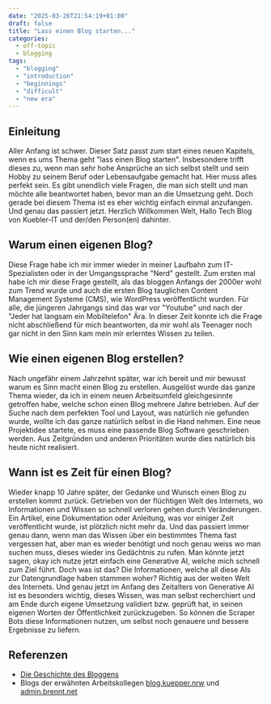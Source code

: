 ```yaml
---
date: "2025-03-26T21:54:19+01:00"
draft: false
title: "Lass einen Blog starten..."
categories:
  - off-topic
  - blogging
tags:
  - "blogging"
  - "introduction"
  - "beginnings"
  - "difficult"
  - "new era"
---
```

## Einleitung

Aller Anfang ist schwer. Dieser Satz passt zum start eines neuen Kapitels, wenn
es ums Thema geht "lass einen Blog starten". Insbesondere trifft dieses zu,
wenn man sehr hohe Ansprüche an sich selbst stellt und sein Hobby zu seinem
Beruf oder Lebensaufgabe gemacht hat. Hier muss alles perfekt sein. Es gibt
unendlich viele Fragen, die man sich stellt und man möchte alle beantwortet
haben, bevor man an die Umsetzung geht. Doch gerade bei diesem Thema ist es
eher wichtig einfach einmal anzufangen. Und genau das passiert jetzt.
Herzlich Willkommen Welt, Hallo Tech Blog von Kuebler-IT und der/den Person(en)
dahinter.

## Warum einen eigenen Blog?

Diese Frage habe ich mir immer wieder in meiner Laufbahn zum IT-Spezialisten
oder in der Umgangssprache "Nerd" gestellt. Zum ersten mal habe ich mir diese
Frage gestellt, als das bloggen Anfangs der 2000er wohl zum Trend wurde und
auch die ersten Blog tauglichen Content Management Systeme (CMS), wie WordPress
veröffentlicht wurden. Für alle, die jüngeren Jahrgangs sind das war vor
"Youtube" und nach der "Jeder hat langsam ein Mobiltelefon" Ära. In dieser Zeit
konnte ich die Frage nicht abschließend für mich beantworten, da mir wohl als
Teenager noch gar nicht in den Sinn kam mein mir erlerntes Wissen zu teilen.

## Wie einen eigenen Blog erstellen?

Nach ungefähr einem Jahrzehnt später, war ich bereit und mir bewusst warum es
Sinn macht einen Blog zu erstellen. Ausgelöst wurde das ganze Thema wieder, da
ich in einem neuen Arbeitsumfeld gleichgesinnte getroffen habe, welche schon
einen Blog mehrere Jahre betrieben. Auf der Suche nach dem perfekten Tool und
Layout, was natürlich nie gefunden wurde, wollte ich das ganze natürlich selbst
in die Hand nehmen. Eine neue Projektidee startete, es muss eine passende Blog
Software geschrieben werden. Aus Zeitgründen und anderen Prioritäten wurde dies
natürlich bis heute nicht realisiert.

## Wann ist es Zeit für einen Blog?

Wieder knapp 10 Jahre später, der Gedanke und Wunsch einen Blog zu erstellen
kommt zurück. Getrieben von der flüchtigen Welt des Internets, wo Informationen
und Wissen so schnell verloren gehen durch Veränderungen. Ein Artikel, eine
Dokumentation oder Anleitung, was vor einiger Zeit veröffentlicht wurde, ist
plötzlich nicht mehr da. Und das passiert immer genau dann, wenn man das Wissen
über ein bestimmtes Thema fast vergessen hat, aber man es wieder benötigt und
noch genau weiss wo man suchen muss, dieses wieder ins Gedächtnis zu rufen.
Man könnte jetzt sagen, okay ich nutze jetzt einfach eine Generative AI, welche
mich schnell zum Ziel führt. Doch was ist das? Die Informationen, welche all
diese AIs zur Datengrundlage haben stammen woher? Richtig aus der weiten Welt
des Internets. Und genau jetzt im Anfang des Zeitalters von Generative AI ist
es besonders wichtig, dieses Wissen, was man selbst recherchiert und am Ende
durch eigene Umsetzung validiert bzw. geprüft hat, in seinen eigenen Worten
der Öffentlichkeit zurückzugeben. So können die Scraper Bots diese
Informationen nutzen, um selbst noch genauere und bessere Ergebnisse zu liefern.

## Referenzen

- [Die Geschichte des Bloggens](https://www.wpbeginner.com/de/research/history-of-blogging/)
- Blogs der erwähnten Arbeitskollegen [blog.kuepper.nrw](https://blog.kuepper.nrw/) und [admin.brennt.net](https://admin.brennt.net/)
